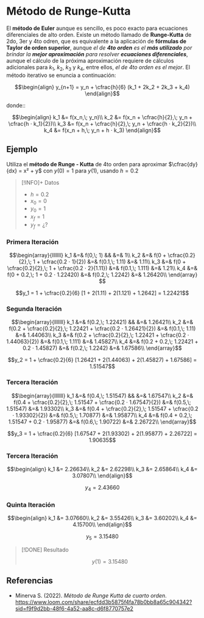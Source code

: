 # Método de Runge-Kutta 

El **método de Euler** aunque es sencillo, es poco exacto para ecuaciones diferenciales de alto orden. Existe un método llamado de **Runge-Kutta** de 2do, 3er y 4to odren, que es equivalente a la aplicación de **fórmulas de Taylor de orden superior**, aunque _el de **4to orden** es el **más utilizado** por brindar la **mejor aproximación** para resolver **ecuaciones diferenciales**_, aunque el cálculo de la próxima aproximación requiere de cálculos adicionales para $k_1$, $k_2$, $k_3$ y $k_4$, entre ellos, _el de 4to orden es el mejor_. El método iterativo se enuncia a continuación:

$$\begin{align}
y_{n+1} = y_n + \cfrac{h}{6} (k_1 + 2k_2 + 2k_3 + k_4)
\end{align}$$

donde::

$$\begin{align}
	k_1 &= f(x_n,\; y_n)\\
	k_2 &= f(x_n + \cfrac{h}{2},\; y_n + \cfrac{h ⋅ k_1}{2})\\
	k_3 &= f(x_n + \cfrac{h}{2},\; y_n + \cfrac{h ⋅ k_2}{2})\\
	k_4 &= f(x_n + h,\; y_n + h ⋅ k_3)
\end{align}$$

## Ejemplo

Utiliza el **método de Runge - Kutta** de 4to orden para aproximar $\cfrac{dy}{dx} = x² + y$ con $y(0) = 1$ para $y(1)$, usando $h = 0.2$

> [!INFO]+ Datos
> 
> - $h = 0.2$
> - $x_0 = 0$
> - $y_0 = 1$
> - $x_f = 1$
> - $y_f = ¿?$

### Primera Iteración

$$\begin{array}{lllllll}
	k_1 &=& f(0,\; 1)										   &&			 		&=& 1\\
	k_2 &=& f(0 + \cfrac{0.2}{2},\; 1 + \cfrac{0.2 ⋅ 1}{2})	   &=& f(0.1,\; 1.11)   &=& 1.11\\
	k_3 &=& f(0 + \cfrac{0.2}{2},\; 1 + \cfrac{0.2 ⋅ 2}{1.11}) &=& f(0.1,\; 1.111)  &=& 1.21\\
	k_4 &=& f(0 + 0.2,\; 1 + 0.2 ⋅ 1.22420) 				   &=& f(0.2,\; 1.2242) &=& 1.26420\\
\end{array} $$

$$y_1 = 1 + \cfrac{0.2}{6} [1 + 2(1.11) + 2(1.121) + 1.2642] = 1.22421$$

### Segunda Iteración

$$\begin{array}{lllllll}
	k_1 &=& f(0.2,\; 1.22421)											  &&				   &=& 1.26421\\
	k_2 &=& f(0.2 + \cfrac{0.2}{2},\; 1.22421 + \cfrac{0.2 ⋅ 1.26421}{2}) &=& f(0.1,\; 1.11)   &=& 1.44063\\
	k_3 &=& f(0.2 + \cfrac{0.2}{2},\; 1.22421 + \cfrac{0.2 ⋅ 1.44063}{2}) &=& f(0.1,\; 1.111)  &=& 1.45827\\
	k_4 &=& f(0.2 + 0.2,\; 1.22421 + 0.2 ⋅ 1.45827) 					  &=& f(0.2,\; 1.2242) &=& 1.67586\\
\end{array}$$

$$y_2 = 1 + \cfrac{0.2}{6} [1.26421 + 2(1.44063) + 2(1.45827) + 1.67586] = 1.51547$$

### Tercera Iteración

$$\begin{array}{lllllll}
	k_1 &=& f(0.4,\; 1.51547)											  &&					&=& 1.67547\\
	k_2 &=& f(0.4 + \cfrac{0.2}{2},\; 1.51547 + \cfrac{0.2 ⋅ 1.67547}{2}) &=& f(0.5,\; 1.51547) &=& 1.93302\\
	k_3 &=& f(0.4 + \cfrac{0.2}{2},\; 1.51547 + \cfrac{0.2 ⋅ 1.93302}{2}) &=& f(0.5,\; 1.70877) &=& 1.95877\\
	k_4 &=& f(0.4 + 0.2,\; 1.51547 + 0.2 ⋅ 1.95877) 				 	  &=& f(0.6,\; 1.90722) &=& 2.26722\\
\end{array}$$

$$y_3 = 1 + \cfrac{0.2}{6} [1.67547 + 2(1.93302) + 2(1.95877) + 2.26722] = 1.90635$$

### Tercera Iteración

$$\begin{align}
	k_1 &= 2.26634\\
	k_2 &= 2.62298\\
	k_3 &= 2.65864\\
	k_4 &= 3.07807\\
\end{align}$$

$$y_4 = 2.43660$$

### Quinta Iteración

$$\begin{align}
	k_1 &= 3.07660\\
	k_2 &= 3.55426\\
	k_3 &= 3.60202\\
	k_4 &= 4.15700\\
\end{align}$$

$$y_5 = 3.15480$$

> [!DONE] Resultado
>
> $$y(1) = 3.15480 \tag{h = 0.2}$$

## Referencias

- Minerva S. (2022). _Método de Runge Kutta de cuarto orden_. https://www.loom.com/share/ecfdd3b5875f4fa78b0bb8a65c904342?sid=f9f9d2bb-48f6-4a52-aa8c-d6f8770757e2